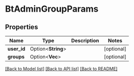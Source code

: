 # BtAdminGroupParams

## Properties

Name | Type | Description | Notes
------------ | ------------- | ------------- | -------------
**user_id** | Option<**String**> |  | [optional]
**groups** | Option<**Vec<String>**> |  | [optional]

[[Back to Model list]](../README.md#documentation-for-models) [[Back to API list]](../README.md#documentation-for-api-endpoints) [[Back to README]](../README.md)


